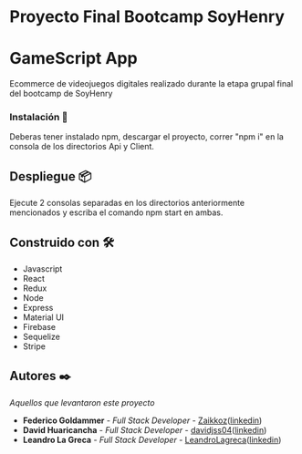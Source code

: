 # Proyecto Final Bootcamp SoyHenry

# GameScript App

Ecommerce de videojuegos digitales realizado durante la etapa grupal final del bootcamp de SoyHenry

### Instalación 🔧

Deberas tener instalado npm, descargar el proyecto, correr "npm i" en la consola de los directorios Api y Client.

## Despliegue 📦

Ejecute 2 consolas separadas en los directorios anteriormente mencionados y escriba el comando npm start en ambas.

## Construido con 🛠️

* Javascript  
* React  
* Redux  
* Node  
* Express  
* Material UI  
* Firebase  
* Sequelize  
* Stripe  

## Autores ✒️

_Aquellos que levantaron este proyecto_

* **Federico Goldammer** - *Full Stack Developer* - [Zaikkoz]([github](https://github.com/Zaikkoz))([linkedin](https://www.linkedin.com/in/federico-goldammer-084196232/))
* **David Huaricancha** - *Full Stack Developer* - [davidjss04]([github](https://github.com/davidjss04))([linkedin](https://www.linkedin.com/in/davidjss04/))
* **Leandro La Greca** - *Full Stack Developer* - [LeandroLagreca]([github](https://github.com/LeandroLagreca))([linkedin](https://www.linkedin.com/in/leandro-la-greca-7582ab240/))
